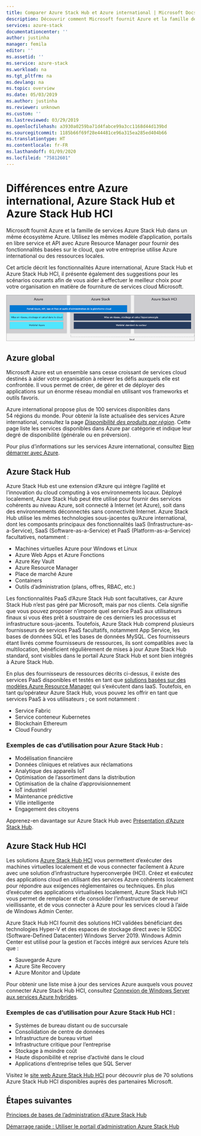 ```yaml
---
title: Comparer Azure Stack Hub et Azure international | Microsoft Docs
description: Découvrir comment Microsoft fournit Azure et la famille de services Azure Stack Hub dans un même écosystème Azure
services: azure-stack
documentationcenter: ''
author: justinha
manager: femila
editor: ''
ms.assetid: ''
ms.service: azure-stack
ms.workload: na
ms.tgt_pltfrm: na
ms.devlang: na
ms.topic: overview
ms.date: 05/03/2019
ms.author: justinha
ms.reviewer: unknown
ms.custom: ''
ms.lastreviewed: 03/29/2019
ms.openlocfilehash: a3930a0259ba71d4fabce99a3cc1168d44d139bd
ms.sourcegitcommit: 1185b66f69f28e44481ce96a315ea285ed404b66
ms.translationtype: HT
ms.contentlocale: fr-FR
ms.lasthandoff: 01/09/2020
ms.locfileid: "75812601"
---
```

# <a name="differences-between-global-azure-azure-stack-hub-and-azure-stack-hub-hci"></a>Différences entre Azure international, Azure Stack Hub et Azure Stack Hub HCI

Microsoft fournit Azure et la famille de services Azure Stack Hub dans un même écosystème Azure. Utilisez les mêmes modèle d’application, portails en libre service et API avec Azure Resource Manager pour fournir des fonctionnalités basées sur le cloud, que votre entreprise utilise Azure international ou des ressources locales.

Cet article décrit les fonctionnalités Azure international, Azure Stack Hub et Azure Stack Hub HCI, il présente également des suggestions pour les scénarios courants afin de vous aider à effectuer le meilleur choix pour votre organisation en matière de fourniture de services cloud Microsoft.

![Vue d’ensemble de l’écosystème Azure](./media/compare-azure-azure-stack/azure-family.png)

## <a name="global-azure"></a>Azure global

Microsoft Azure est un ensemble sans cesse croissant de services cloud destinés à aider votre organisation à relever les défis auxquels elle est confrontée. Il vous permet de créer, de gérer et de déployer des applications sur un énorme réseau mondial en utilisant vos frameworks et outils favoris.

Azure international propose plus de 100 services disponibles dans 54 régions du monde. Pour obtenir la liste actualisée des services Azure international, consultez la page [*Disponibilité des produits par région*](https://azure.microsoft.com/regions/services). Cette page liste les services disponibles dans Azure par catégorie et indique leur degré de disponibilité (générale ou en préversion).

Pour plus d’informations sur les services Azure international, consultez [Bien démarrer avec Azure](https://docs.microsoft.com/azure/#pivot=get-started&panel=get-started1).

## <a name="azure-stack-hub"></a>Azure Stack Hub

Azure Stack Hub est une extension d’Azure qui intègre l’agilité et l’innovation du cloud computing à vos environnements locaux. Déployé localement, Azure Stack Hub peut être utilisé pour fournir des services cohérents au niveau Azure, soit connecté à Internet (et Azure), soit dans des environnements déconnectés sans connectivité Internet. Azure Stack Hub utilise les mêmes technologies sous-jacentes qu’Azure international, dont les composants principaux des fonctionnalités IaaS (Infrastructure-as-a-Service), SaaS (Software-as-a-Service) et PaaS (Platform-as-a-Service) facultatives, notamment :

- Machines virtuelles Azure pour Windows et Linux
- Azure Web Apps et Azure Fonctions
- Azure Key Vault
- Azure Resource Manager
- Place de marché Azure
- Containers
- Outils d’administration (plans, offres, RBAC, etc.)

Les fonctionnalités PaaS d’Azure Stack Hub sont facultatives, car Azure Stack Hub n’est pas géré par Microsoft, mais par nos clients. Cela signifie que vous pouvez proposer n’importe quel service PaaS aux utilisateurs finaux si vous êtes prêt à soustraire de ces derniers les processus et infrastructure sous-jacents. Toutefois, Azure Stack Hub comprend plusieurs fournisseurs de services PaaS facultatifs, notamment App Service, les bases de données SQL et les bases de données MySQL. Ces fournisseurs étant livrés comme fournisseurs de ressources, ils sont compatibles avec la multilocation, bénéficient régulièrement de mises à jour Azure Stack Hub standard, sont visibles dans le portail Azure Stack Hub et sont bien intégrés à Azure Stack Hub.

En plus des fournisseurs de ressources décrits ci-dessus, il existe des services PaaS disponibles et testés en tant que [solutions basées sur des modèles Azure Resource Manager](https://github.com/Azure/AzureStack-QuickStart-Templates) qui s’exécutent dans IaaS. Toutefois, en tant qu’opérateur Azure Stack Hub, vous pouvez les offrir en tant que services PaaS à vos utilisateurs ; ce sont notamment :

- Service Fabric
- Service conteneur Kubernetes
- Blockchain Ethereum
- Cloud Foundry

### <a name="example-use-cases-for-azure-stack-hub"></a>Exemples de cas d’utilisation pour Azure Stack Hub :

- Modélisation financière
- Données cliniques et relatives aux réclamations
- Analytique des appareils IoT
- Optimisation de l’assortiment dans la distribution
- Optimisation de la chaîne d’approvisionnement
- IoT industriel
- Maintenance prédictive
- Ville intelligente
- Engagement des citoyens

Apprenez-en davantage sur Azure Stack Hub avec [Présentation d’Azure Stack Hub](azure-stack-overview.md).

## <a name="azure-stack-hub-hci"></a>Azure Stack Hub HCI

Les solutions [Azure Stack Hub HCI](azure-stack-hci-overview.md) vous permettent d’exécuter des machines virtuelles localement et de vous connecter facilement à Azure avec une solution d’infrastructure hyperconvergée (HCI). Créez et exécutez des applications cloud en utilisant des services Azure cohérents localement pour répondre aux exigences réglementaires ou techniques. En plus d’exécuter des applications virtualisées localement, Azure Stack Hub HCI vous permet de remplacer et de consolider l’infrastructure de serveur vieillissante, et de vous connecter à Azure pour les services cloud à l’aide de Windows Admin Center.

Azure Stack Hub HCI fournit des solutions HCI validées bénéficiant des technologies Hyper-V et des espaces de stockage direct avec le SDDC (Software-Defined Datacenter) Windows Server 2019. Windows Admin Center est utilisé pour la gestion et l’accès intégré aux services Azure tels que :

- Sauvegarde Azure
- Azure Site Recovery
- Azure Monitor and Update

Pour obtenir une liste mise à jour des services Azure auxquels vous pouvez connecter Azure Stack Hub HCI, consultez [Connexion de Windows Server aux services Azure hybrides](https://docs.microsoft.com/windows-server/azure-hybrid-services/index).

### <a name="example-use-cases-for-azure-stack-hub-hci"></a>Exemples de cas d’utilisation pour Azure Stack Hub HCI :
- Systèmes de bureau distant ou de succursale
- Consolidation de centre de données
- Infrastructure de bureau virtuel
- Infrastructure critique pour l’entreprise
- Stockage à moindre coût
- Haute disponibilité et reprise d’activité dans le cloud
- Applications d’entreprise telles que SQL Server

Visitez le [site web Azure Stack Hub HCI](https://azure.microsoft.com/overview/azure-stack/hci/) pour découvrir plus de 70 solutions Azure Stack Hub HCI disponibles auprès des partenaires Microsoft.

## <a name="next-steps"></a>Étapes suivantes

[Principes de bases de l’administration d’Azure Stack Hub](azure-stack-manage-basics.md)

[Démarrage rapide : Utiliser le portail d’administration Azure Stack Hub](azure-stack-manage-portals.md)
